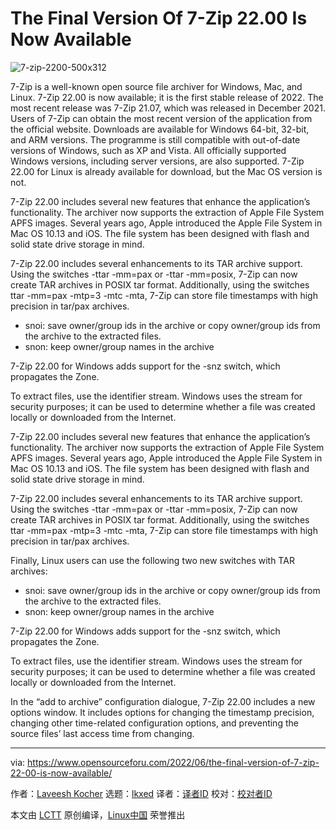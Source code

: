 [#]: subject: "The Final Version Of 7-Zip 22.00 Is Now Available"
[#]: via: "https://www.opensourceforu.com/2022/06/the-final-version-of-7-zip-22-00-is-now-available/"
[#]: author: "Laveesh Kocher https://www.opensourceforu.com/author/laveesh-kocher/"
[#]: collector: "lkxed"
[#]: translator: "lkxed"
[#]: reviewer: " "
[#]: publisher: " "
[#]: url: " "

The Final Version Of 7-Zip 22.00 Is Now Available
======
![7-zip-2200-500x312][1]

7-Zip is a well-known open source file archiver for Windows, Mac, and Linux. 7-Zip 22.00 is now available; it is the first stable release of 2022. The most recent release was 7-Zip 21.07, which was released in December 2021. Users of 7-Zip can obtain the most recent version of the application from the official website. Downloads are available for Windows 64-bit, 32-bit, and ARM versions. The programme is still compatible with out-of-date versions of Windows, such as XP and Vista. All officially supported Windows versions, including server versions, are also supported. 7-Zip 22.00 for Linux is already available for download, but the Mac OS version is not.

7-Zip 22.00 includes several new features that enhance the application’s functionality. The archiver now supports the extraction of Apple File System APFS images. Several years ago, Apple introduced the Apple File System in Mac OS 10.13 and iOS. The file system has been designed with flash and solid state drive storage in mind.

7-Zip 22.00 includes several enhancements to its TAR archive support. Using the switches -ttar -mm=pax or -ttar -mm=posix, 7-Zip can now create TAR archives in POSIX tar format. Additionally, using the switches ttar -mm=pax -mtp=3 -mtc -mta, 7-Zip can store file timestamps with high precision in tar/pax archives.

* snoi: save owner/group ids in the archive or copy owner/group ids from the archive to the extracted files.
* snon: keep owner/group names in the archive

7-Zip 22.00 for Windows adds support for the -snz switch, which propagates the Zone.

To extract files, use the identifier stream. Windows uses the stream for security purposes; it can be used to determine whether a file was created locally or downloaded from the Internet.

7-Zip 22.00 includes several new features that enhance the application’s functionality. The archiver now supports the extraction of Apple File System APFS images. Several years ago, Apple introduced the Apple File System in Mac OS 10.13 and iOS. The file system has been designed with flash and solid state drive storage in mind.

7-Zip 22.00 includes several enhancements to its TAR archive support. Using the switches -ttar -mm=pax or -ttar -mm=posix, 7-Zip can now create TAR archives in POSIX tar format. Additionally, using the switches ttar -mm=pax -mtp=3 -mtc -mta, 7-Zip can store file timestamps with high precision in tar/pax archives.

Finally, Linux users can use the following two new switches with TAR archives:

* snoi: save owner/group ids in the archive or copy owner/group ids from the archive to the extracted files.
* snon: keep owner/group names in the archive

7-Zip 22.00 for Windows adds support for the -snz switch, which propagates the Zone.

To extract files, use the identifier stream. Windows uses the stream for security purposes; it can be used to determine whether a file was created locally or downloaded from the Internet.

In the “add to archive” configuration dialogue, 7-Zip 22.00 includes a new options window. It includes options for changing the timestamp precision, changing other time-related configuration options, and preventing the source files’ last access time from changing.

--------------------------------------------------------------------------------

via: https://www.opensourceforu.com/2022/06/the-final-version-of-7-zip-22-00-is-now-available/

作者：[Laveesh Kocher][a]
选题：[lkxed][b]
译者：[译者ID](https://github.com/译者ID)
校对：[校对者ID](https://github.com/校对者ID)

本文由 [LCTT](https://github.com/LCTT/TranslateProject) 原创编译，[Linux中国](https://linux.cn/) 荣誉推出

[a]: https://www.opensourceforu.com/author/laveesh-kocher/
[b]: https://github.com/lkxed
[1]: https://www.opensourceforu.com/wp-content/uploads/2022/06/7-zip-2200-500x312-1.jpg
